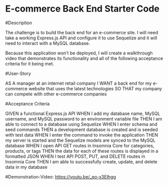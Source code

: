 # E-commerce Back End Starter Code

#Description

The challenge is to build the back end for an e-commerce site. I will need take a working Express.js API and configure it to use Sequelize and it will need to interact with a MySQL database.

Because this application won’t be deployed, I will create a walkthrough video that demonstrates its functionality and all of the following acceptance criteria for it being met.

#User-Story

AS A manager at an internet retail company
I WANT a back end for my e-commerce website that uses the latest technologies
SO THAT my company can compete with other e-commerce companies

#Acceptance Criteria

GIVEN a functional Express.js API
WHEN I add my database name, MySQL username, and MySQL password to an environment variable file
THEN I am able to connect to a database using Sequelize
WHEN I enter schema and seed commands
THEN a development database is created and is seeded with test data
WHEN I enter the command to invoke the application
THEN my server is started and the Sequelize models are synced to the MySQL database
WHEN I open API GET routes in Insomnia Core for categories, products, or tags
THEN the data for each of these routes is displayed in a formatted JSON
WHEN I test API POST, PUT, and DELETE routes in Insomnia Core
THEN I am able to successfully create, update, and delete data in my database

#Demonstration-Video: https://youtu.be/_eo-x3Elhgg

